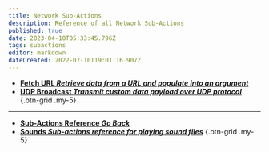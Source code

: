 ```yaml
---
title: Network Sub-Actions
description: Reference of all Network Sub-Actions
published: true
date: 2023-04-10T05:33:45.796Z
tags: subactions
editor: markdown
dateCreated: 2022-07-10T19:01:16.907Z
---
```


- [<i class="mdi mdi-cloud-search primary--text"></i> **Fetch URL *Retrieve data from a URL and populate into an argument***](/Sub-Actions/Network/Fetch-URL)
- [<i class="mdi mdi-cloud-upload primary--text"></i> **UDP Broadcast *Transmit custom data payload over UDP protocol***](/Sub-Actions/Network/UDP-Broadcast)
{.btn-grid .my-5}

---

- [<i class="mdi mdi-chevron-left"></i>**Sub-Actions Reference *Go Back***](/Sub-Actions)
- [<i class="mdi mdi-volume-high primary--text"></i> **Sounds *Sub-actions reference for playing sound files***](/Sub-Actions/Sounds)
{.btn-grid .my-5}